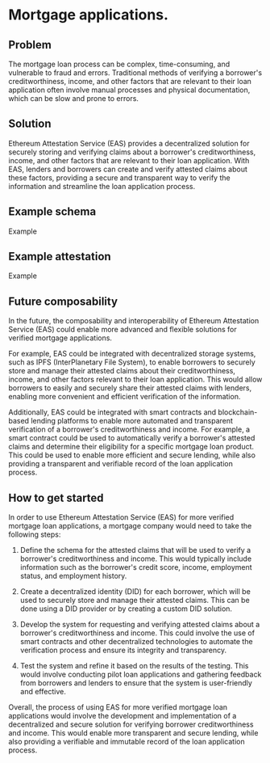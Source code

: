

# Mortgage applications.

## Problem
The mortgage loan process can be complex, time-consuming, and vulnerable to fraud and errors. Traditional methods of verifying a borrower's creditworthiness, income, and other factors that are relevant to their loan application often involve manual processes and physical documentation, which can be slow and prone to errors.

## Solution
Ethereum Attestation Service (EAS) provides a decentralized solution for securely storing and verifying claims about a borrower's creditworthiness, income, and other factors that are relevant to their loan application. With EAS, lenders and borrowers can create and verify attested claims about these factors, providing a secure and transparent way to verify the information and streamline the loan application process.


## Example schema
Example

## Example attestation
Example

## Future composability
In the future, the composability and interoperability of Ethereum Attestation Service (EAS) could enable more advanced and flexible solutions for verified mortgage applications.

For example, EAS could be integrated with decentralized storage systems, such as IPFS (InterPlanetary File System), to enable borrowers to securely store and manage their attested claims about their creditworthiness, income, and other factors relevant to their loan application. This would allow borrowers to easily and securely share their attested claims with lenders, enabling more convenient and efficient verification of the information.

Additionally, EAS could be integrated with smart contracts and blockchain-based lending platforms to enable more automated and transparent verification of a borrower's creditworthiness and income. For example, a smart contract could be used to automatically verify a borrower's attested claims and determine their eligibility for a specific mortgage loan product. This could be used to enable more efficient and secure lending, while also providing a transparent and verifiable record of the loan application process.


## How to get started
In order to use Ethereum Attestation Service (EAS) for more verified mortgage loan applications, a mortgage company would need to take the following steps:

1. Define the schema for the attested claims that will be used to verify a borrower's creditworthiness and income. This would typically include information such as the borrower's credit score, income, employment status, and employment history.

2. Create a decentralized identity (DID) for each borrower, which will be used to securely store and manage their attested claims. This can be done using a DID provider or by creating a custom DID solution.

3. Develop the system for requesting and verifying attested claims about a borrower's creditworthiness and income. This could involve the use of smart contracts and other decentralized technologies to automate the verification process and ensure its integrity and transparency.

4. Test the system and refine it based on the results of the testing. This would involve conducting pilot loan applications and gathering feedback from borrowers and lenders to ensure that the system is user-friendly and effective.

Overall, the process of using EAS for more verified mortgage loan applications would involve the development and implementation of a decentralized and secure solution for verifying borrower creditworthiness and income. This would enable more transparent and secure lending, while also providing a verifiable and immutable record of the loan application process.
